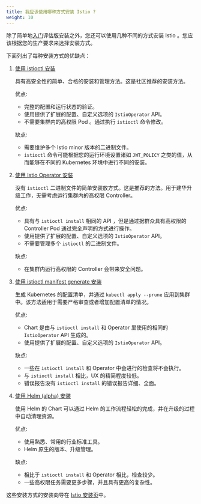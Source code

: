 ```yaml
---
title: 我应该使用哪种方式安装 Istio ?
weight: 10
---
```


除了简单地[入门](/zh//docs/setup/getting-started)评估版安装之外，您还可以使用几种不同的方式安装 Istio 。您应该根据您的生产要求来选择安装方式。

下面列出了每种安装方式的优缺点：

1. [使用 istioctl 安装](/zh/docs/setup/install/istioctl/)

    具有高安全性的简单、合格的安装和管理方法。这是社区推荐的安装方法。

    优点:

    - 完整的配置和运行状态的验证。
    - 使用提供了扩展的配置、自定义选项的 `IstioOperator` API。
    - 不需要集群内的高权限 Pod 。通过执行 `istioctl` 命令修改。

    缺点:

    - 需要维护多个 Istio minor 版本的二进制文件。
    - `istioctl` 命令可能根据您的运行环境设置诸如 `JWT_POLICY` 之类的值，从而能够在不同的 Kubernetes 环境中进行不同的安装。

1. [使用 Istio Operator 安装](/zh/docs/setup/install/operator/)

    没有 `istioctl` 二进制文件的简单安装放方式。这是推荐的方法。用于建华升级工作，无需考虑运行集群内的高权限 Controller。

    优点:

    - 具有与 `istioctl install` 相同的 API ，但是通过据群众具有高权限的 Controller Pod 通过完全声明的方式进行操作。
    - 使用提供了扩展的配置、自定义选项的 `IstioOperator` API。
    - 不需要管理多个 `istioctl` 的二进制文件。

    缺点:

    - 在集群内运行高权限的 Controller 会带来安全问题。

1. [使用 istioctl manifest generate 安装](/zh/docs/setup/install/istioctl/#generate-a-manifest-before-installation)

    生成 Kubernetes 的配置清单，并通过 `kubectl apply --prune` 应用到集群中。该方法适用于需要严格审查或者增加配置清单的情况。

    优点:

    - Chart 是由与 `istioctl install` 和 Operator 里使用的相同的 `IstioOperator` API 生成的。 
    - 使用提供了扩展的配置、自定义选项的 `IstioOperator` API。

    缺点:

    - 一些在 `istioctl install` 和 Operator 中会进行的检查将不会执行。
    - 与 `istioctl install` 相比，UX 的精简程度较低。
    - 错误报告没有 `istioctl install` 的错误报告详细、全面。

1. [使用 Helm (alpha) 安装](/zh/docs/setup/install/helm/)

    使用 Helm 的 Chart 可以通过 Helm 的工作流程轻松的完成，并在升级的过程中自动清理资源。

    优点:

    - 使用熟悉、常用的行业标准工具。
    - Helm 原生的版本、升级管理。

    缺点:

    - 相比于 `istioctl install` 和 Operator 相比，检查较少。
    - 一些高权限任务需要更多步骤，并且具有更高的复杂性。

这些安装方式的安装向导在 [Istio 安装页](/zh/docs/setup/install)中。
